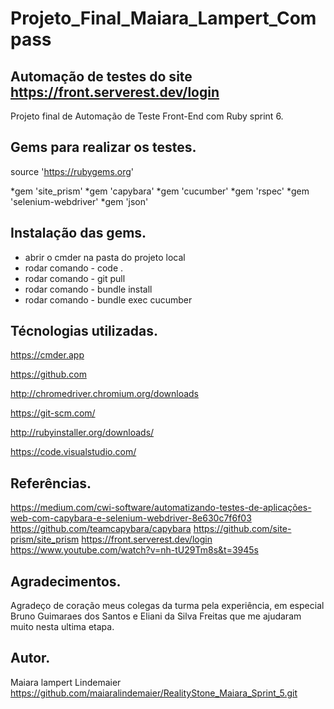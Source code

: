 # Projeto_Final_Maiara_Lampert_Compass

## Automação de testes do site https://front.serverest.dev/login

Projeto final de Automação de Teste Front-End com Ruby sprint 6. 

## Gems para realizar os testes.

source 'https://rubygems.org'

*gem 'site_prism'
*gem 'capybara'
*gem 'cucumber'
*gem 'rspec'
*gem 'selenium-webdriver'
*gem 'json'

## Instalação das gems.

* abrir o cmder na pasta do projeto local
* rodar comando - code .
* rodar comando - git pull
* rodar comando - bundle install
* rodar comando - bundle exec cucumber 


## Técnologias utilizadas.

https://cmder.app

https://github.com

http://chromedriver.chromium.org/downloads

https://git-scm.com/

http://rubyinstaller.org/downloads/

https://code.visualstudio.com/

## Referências.

https://medium.com/cwi-software/automatizando-testes-de-aplicações-web-com-capybara-e-selenium-webdriver-8e630c7f6f03
https://github.com/teamcapybara/capybara
https://github.com/site-prism/site_prism
https://front.serverest.dev/login
https://www.youtube.com/watch?v=nh-tU29Tm8s&t=3945s

## Agradecimentos.

Agradeço de coração meus colegas da turma pela experiência, em especial Bruno Guimaraes dos Santos e Eliani da Silva Freitas que me ajudaram muito nesta ultima etapa.

## Autor.

Maiara lampert Lindemaier
https://github.com/maiaralindemaier/RealityStone_Maiara_Sprint_5.git

